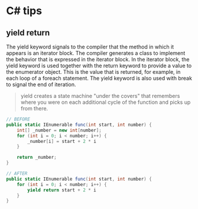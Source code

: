 # C# tips

## yield return
The yield keyword signals to the compiler that the method in which it appears is an iterator block.  The compiler generates a class to implement the behavior that is expressed in the iterator block. In the iterator block, the yield keyword is used together with the return keyword to provide a value to the enumerator object. This is the value that is returned, for example, in each loop of a foreach statement. The yield keyword is also used with break to signal the end of iteration.

> yield creates a state machine "under the covers" that remembers where you were on each additional cycle of the function and picks up from there.

```cs
// BEFORE
public static IEnumerable func(int start, int number) {
    int[] _number = new int[number];
    for (int i = 0; i < number; i++) {
        _number[i] = start + 2 * i
    }

    return _number;
}

// AFTER
public static IEnumerable func(int start, int number) {
    for (int i = 0; i < number; i++) {
        yield return start + 2 * i
    }
}

```
